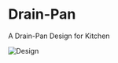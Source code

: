 # Drain-Pan
A Drain-Pan Design for Kitchen

![Design](https://github.com/Leask/Drain-Pan/blob/main/Wiki/Screen%20Shot%202021-06-17%20at%202.58.21%20PM.png?raw=true "Design")

